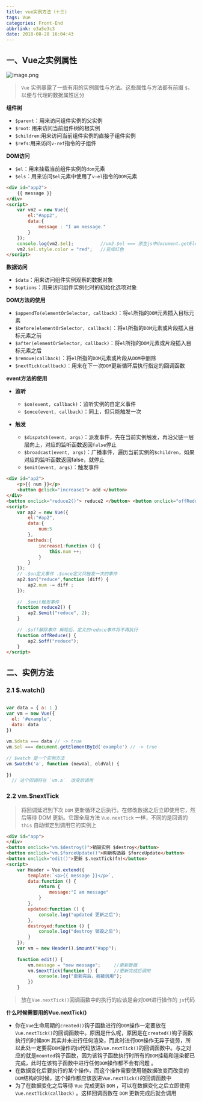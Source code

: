 ```yaml
---
title: vue实例方法（十三)
tags: Vue
categories: Front-End
abbrlink: e3a5e3c3
date: 2018-08-28 16:04:43
---
```


## 一、Vue之实例属性

![image.png](http://upload-images.jianshu.io/upload_images/1480597-464e2c77b92ade46.png?imageMogr2/auto-orient/strip%7CimageView2/2/w/1240)

> `Vue` 实例暴露了一些有用的实例属性与方法。这些属性与方法都有前缀 `$`，以便与代理的数据属性区分

**组件树**

- `$parent`：用来访问组件实例的父实例
- `$root`: 用来访问当前组件树的根实例
- `$children`:用来访问当前组件实例的直接子组件实例
- `$refs`:用来访问`v-ref`指令的子组件

**DOM访问**

- `$el`：用来挂载当前组件实例的`dom`元素
- `$els`：用来访问`$el`元素中使用了`v-el`指令的`DOM`元素

```html
<div id="app2">
    {{ message }}
</div>
<script>
    var vm2 = new Vue({
        el:"#app2",
        data:{
            message : "I am message."
        }
    });
    console.log(vm2.$el);          //vm2.$el === 原生js中document.getElementById("app2") 
    vm2.$el.style.color = "red";   //变成红色
</script>
```

**数据访问**

- `$data`：用来访问组件实例观察的数据对象
- `$options`：用来访问组件实例化时的初始化选项对象

**DOM方法的使用**

- `$appendTo(elementOrSelector, callback)`：将`el`所指的`DOM`元素插入目标元素
- `$before(elementOrSelector, callback)`：将`el`所指的`DOM`元素或片段插入目标元素之前
- `$after(elementOrSelector, callback)`：将`el`所指的`DOM`元素或片段插入目标元素之后
- `$remove(callback)`：将`el`所指的`DOM`元素或片段从`DOM`中删除
- `$nextTick(callback)`：用来在下一次`DOM`更新循环后执行指定的回调函数

**event方法的使用**

- **监听**
  - `$on(event, callback)`：监听实例的自定义事件
  - `$once(event, callback)`：同上，但只能触发一次
  
- **触发**
  - `$dispatch(event, args)`：派发事件，先在当前实例触发，再沿父链一层层向上，对应的监听函数返回`false`停止
  - `$broadcast(event, args)`：广播事件，遍历当前实例的`$children`，如果对应的监听函数返回false，就停止
  - `$emit(event, args)`：触发事件
  
```html
<div id="ap2">
    <p>{{ num }}</p>
    <button @click="increase1"> add </button>
</div>
<button onclick="reduce2()"> reduce2 </button> <button onclick="offReduce()"> off reduce </button>
<script>
    var ap2 = new Vue({
        el:"#ap2",
        data:{
            num:5
        },
        methods:{
            increase1:function () {
                this.num ++;
            }
        }
    });
    // .$on定义事件 .$once定义只触发一次的事件
    ap2.$on("reduce",function (diff) {
        ap2.num -= diff ;
    });
 
    // .$emit触发事件
    function reduce2() {
        ap2.$emit("reduce", 2);
    }
 
    // .$off解除事件 解除后，定义的reduce事件将不再执行
    function offReduce() {
        ap2.$off("reduce");
    }
</script>
```


## 二、实例方法

### 2.1 $.watch()

```js

var data = { a: 1 }
var vm = new Vue({
  el: '#example',
  data: data
})
 
vm.$data === data // -> true
vm.$el === document.getElementById('example') // -> true
 
// $watch 是一个实例方法
vm.$watch('a', function (newVal, oldVal) {
    
})
  // 这个回调将在 `vm.a`  改变后调用

```

### 2.2 vm.$nextTick

> 将回调延迟到下次 `DOM` 更新循环之后执行。在修改数据之后立即使用它，然后等待 DOM 更新。它跟全局方法 `Vue.nextTick` 一样，不同的是回调的 `this` 自动绑定到调用它的实例上


```html
<div id="app">
</div>
<button onclick="vm.$destroy()">销毁实例 $destroy</button>
<button onclick="vm.$forceUpdate()">刷新构造器 $forceUpdate</button>
<button onclick="edit()">更新 $.nextTick(fn)</button>
<script>
    var Header = Vue.extend({
        template:`<p>{{ message }}</p>`,
        data:function () {
            return {
                message:"I am message"
            }
        },
        updated:function () {
            console.log("updated 更新之后");
        },
        destroyed:function () {
            console.log("destroy 销毁之后");
        }
    });
    var vm = new Header().$mount("#app");
 
    function edit() {
        vm.message = "new message";     //更新数据
        vm.$nextTick(function () {      //更新完成后调用
            console.log("更新完后，我被调用");
        })
    }

```

> 放在`Vue.nextTick()`回调函数中的执行的应该是会对`DOM`进行操作的 `js`代码

**什么时候需要用的Vue.nextTick()**

- 你在`Vue`生命周期的`created()`钩子函数进行的`DOM`操作一定要放在`Vue.nextTick()`的回调函数中。原因是什么呢，原因是在`created()`钩子函数执行的时候`DOM` 其实并未进行任何渲染，而此时进行`DOM`操作无异于徒劳，所以此处一定要将`DOM`操作的js代码放进`Vue.nextTick()`的回调函数中。与之对应的就是`mounted`钩子函数，因为该钩子函数执行时所有的`DOM`挂载和渲染都已完成，此时在该钩子函数中进行任何`DOM`操作都不会有问题 。
- 在数据变化后要执行的某个操作，而这个操作需要使用随数据改变而改变的`DOM`结构的时候，这个操作都应该放进`Vue.nextTick()`的回调函数中
- 为了在数据变化之后等待 `Vue` 完成更新 `DOM` ，可以在数据变化之后立即使用 `Vue.nextTick(callback)` 。这样回调函数在 `DOM` 更新完成后就会调用
